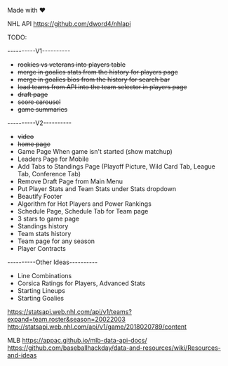 Made with ❤️


NHL API
https://github.com/dword4/nhlapi

TODO:

----------V1----------

- ~~rookies vs veterans into players table~~
- ~~merge in goalies stats from the history for players page~~
- ~~merge in goalies bios from the history for search bar~~
- ~~load teams from API into the team selector in players page~~
- ~~draft page~~
- ~~score carousel~~
- ~~game summaries~~

----------V2----------

- ~~video~~
- ~~home page~~
- Game Page When game isn't started (show matchup)
- Leaders Page for Mobile
- Add Tabs to Standings Page (Playoff Picture, Wild Card Tab, League Tab, Conference Tab)
- Remove Draft Page from Main Menu
- Put Player Stats and Team Stats under Stats dropdown
- Beautify Footer
- Algorithm for Hot Players and Power Rankings
- Schedule Page, Schedule Tab for Team page
- 3 stars to game page
- Standings history
- Team stats history
- Team page for any season
- Player Contracts


----------Other Ideas----------

- Line Combinations
- Corsica Ratings for Players, Advanced Stats
- Starting Lineups
- Starting Goalies

https://statsapi.web.nhl.com/api/v1/teams?expand=team.roster&season=20022003
http://statsapi.web.nhl.com/api/v1/game/2018020789/content


MLB
https://appac.github.io/mlb-data-api-docs/
https://github.com/baseballhackday/data-and-resources/wiki/Resources-and-ideas
